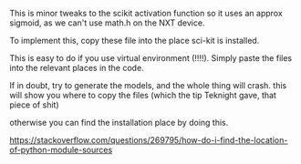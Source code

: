 This is minor tweaks to the scikit activation function so it uses an approx sigmoid, as we can't use math.h on the NXT device.

To implement this, copy these file into the place sci-kit is installed.

This is easy to do if you use virtual environment (!!!!). Simply paste the files into the relevant places in the code.

If in doubt, try to generate the models, and the whole thing will crash. this will show you where to copy the files (which the tip Teknight gave, that piece of shit)

otherwise you can find the installation place by doing this.

https://stackoverflow.com/questions/269795/how-do-i-find-the-location-of-python-module-sources
